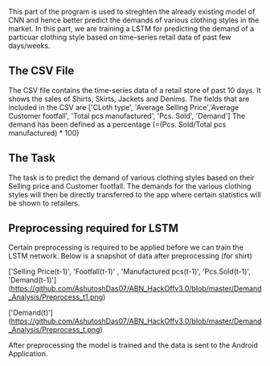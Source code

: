 This part of the program is used to streghten the already existing model of CNN and hence better predict the demands of various clothing styles in the market. In this part, we are training a LSTM for predicting the demand of a particuar clothing style based on time-series retail data of past few days/weeks.

## The CSV File ##
The CSV file contains the time-series data of a retail store of past 10 days. It shows the sales of Shirts, Skirts, Jackets and Denims. The fields that are included in the CSV are ['CLoth type', 'Average Selling Price','Average Customer footfall', 'Total pcs manufactured', 'Pcs. Sold', 'Demand']
The demand has been defined as a percentage (=(Pcs. Sold/Total pcs manufactured) * 100)

## The Task ##
The task is to predict the demand of various clothing styles based on their Selling price and Customer footfall.
The demands for the various clothing styles will then be directly transferred to the app where certain statistics will be shown to retailers. 

## Preprocessing required for LSTM ##
Certain preprocessing is required to be applied before we can train the LSTM network. Below is a snapshot of data after preprocessing (for shirt)

['Selling Price(t-1)', 'Footfall(t-1)' , 'Manufactured pcs(t-1)', 'Pcs.Sold(t-1)', 'Demand(t-1)']
(https://github.com/AshutoshDas07/ABN_HackOffv3.0/blob/master/Demand_Analysis/Preprocess_t1.png) 

['Demand(t)']
(https://github.com/AshutoshDas07/ABN_HackOffv3.0/blob/master/Demand_Analysis/Preprocess_t.png)

After preprocessing the model is trained and the data is sent to the Android Application.



